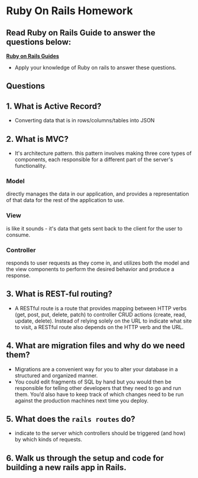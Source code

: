 # Ruby On Rails Homework

## Read Ruby on Rails Guide to answer the questions below:
**[Ruby on Rails Guides](https://guides.rubyonrails.org/)**
- Apply your knowledge of Ruby on rails to answer these questions.

## Questions
## 1. What is Active Record? 
- Converting data that is in rows/columns/tables into JSON
## 2. What is MVC?
- It's architecture pattern. this pattern involves making three core types of components, each responsible for a different part of the server's functionality.

### Model 
directly manages the data in our application, and provides a representation of that data for the rest of the application to use.

### View
is like it sounds - it's data that gets sent back to the client for the user to consume.

### Controller
responds to user requests as they come in, and utilizes both the model and the view components to perform the desired behavior and produce a response.

## 3. What is REST-ful routing?
- A RESTful route is a route that provides mapping between HTTP verbs (get, post, put, delete, patch) to controller CRUD actions (create, read, update, delete). Instead of relying solely on the URL to indicate what site to visit, a RESTful route also depends on the HTTP verb and the URL.

## 4. What are migration files and why do we need them?
- Migrations are a convenient way for you to alter your database in a structured and organized manner. 
- You could edit fragments of SQL by hand but you would then be responsible for telling other developers that they need to go and run them. You’d also have to keep track of which changes need to be run against the production machines next time you deploy.

## 5. What does the `rails routes` do?
- indicate to the server which controllers should be triggered (and how) by which kinds of requests.

## 6. Walk us through the setup and code for building a new rails app in Rails.


